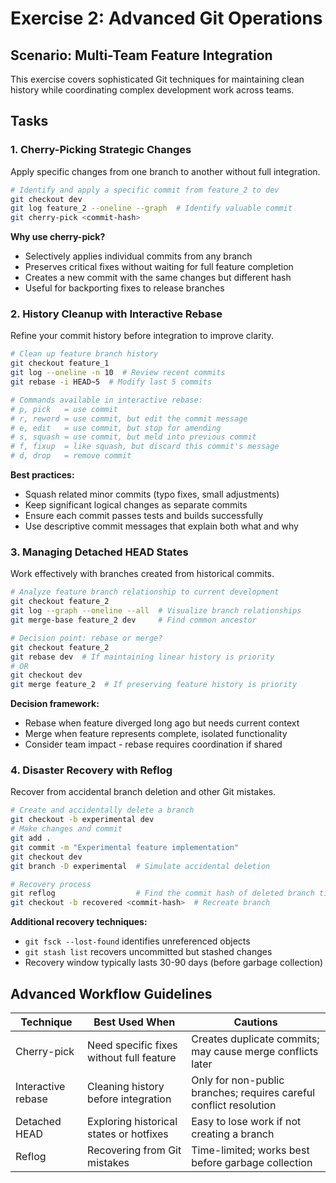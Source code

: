 # Exercise 2: Advanced Git Operations

## Scenario: Multi-Team Feature Integration

This exercise covers sophisticated Git techniques for maintaining clean history while coordinating complex development work across teams.

## Tasks

### 1. Cherry-Picking Strategic Changes

Apply specific changes from one branch to another without full integration.

```bash
# Identify and apply a specific commit from feature_2 to dev
git checkout dev
git log feature_2 --oneline --graph  # Identify valuable commit
git cherry-pick <commit-hash>
```

**Why use cherry-pick?**
- Selectively applies individual commits from any branch
- Preserves critical fixes without waiting for full feature completion
- Creates a new commit with the same changes but different hash
- Useful for backporting fixes to release branches

### 2. History Cleanup with Interactive Rebase

Refine your commit history before integration to improve clarity.

```bash
# Clean up feature branch history
git checkout feature_1
git log --oneline -n 10  # Review recent commits
git rebase -i HEAD~5  # Modify last 5 commits

# Commands available in interactive rebase:
# p, pick   = use commit
# r, reword = use commit, but edit the commit message
# e, edit   = use commit, but stop for amending
# s, squash = use commit, but meld into previous commit
# f, fixup  = like squash, but discard this commit's message
# d, drop   = remove commit
```

**Best practices:**
- Squash related minor commits (typo fixes, small adjustments)
- Keep significant logical changes as separate commits
- Ensure each commit passes tests and builds successfully
- Use descriptive commit messages that explain both what and why

### 3. Managing Detached HEAD States

Work effectively with branches created from historical commits.

```bash
# Analyze feature branch relationship to current development
git checkout feature_2
git log --graph --oneline --all  # Visualize branch relationships
git merge-base feature_2 dev     # Find common ancestor

# Decision point: rebase or merge?
git checkout feature_2
git rebase dev  # If maintaining linear history is priority
# OR
git checkout dev
git merge feature_2  # If preserving feature history is priority
```

**Decision framework:**
- Rebase when feature diverged long ago but needs current context
- Merge when feature represents complete, isolated functionality
- Consider team impact - rebase requires coordination if shared

### 4. Disaster Recovery with Reflog

Recover from accidental branch deletion and other Git mistakes.

```bash
# Create and accidentally delete a branch
git checkout -b experimental dev
# Make changes and commit
git add .
git commit -m "Experimental feature implementation"
git checkout dev
git branch -D experimental  # Simulate accidental deletion

# Recovery process
git reflog                  # Find the commit hash of deleted branch tip
git checkout -b recovered <commit-hash>  # Recreate branch
```

**Additional recovery techniques:**
- `git fsck --lost-found` identifies unreferenced objects
- `git stash list` recovers uncommitted but stashed changes
- Recovery window typically lasts 30-90 days (before garbage collection)

## Advanced Workflow Guidelines

| Technique | Best Used When | Cautions |
|-----------|---------------|----------|
| Cherry-pick | Need specific fixes without full feature | Creates duplicate commits; may cause merge conflicts later |
| Interactive rebase | Cleaning history before integration | Only for non-public branches; requires careful conflict resolution |
| Detached HEAD | Exploring historical states or hotfixes | Easy to lose work if not creating a branch |
| Reflog | Recovering from Git mistakes | Time-limited; works best before garbage collection |
